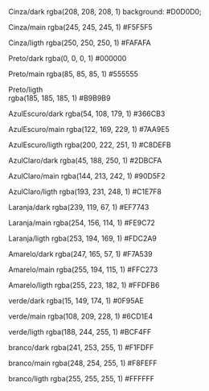
Cinza/dark
    rgba(208, 208, 208, 1)
    background: #D0D0D0;

Cinza/main
    rgba(245, 245, 245, 1)
    #F5F5F5

Cinza/ligth
    rgba(250, 250, 250, 1)
    #FAFAFA

 Preto/dark
    rgba(0, 0, 0, 1)
    #000000

Preto/main
    rgba(85, 85, 85, 1)
    #555555

Preto/ligth  
    rgba(185, 185, 185, 1)
    #B9B9B9

AzulEscuro/dark
    rgba(54, 108, 179, 1)
    #366CB3

AzulEscuro/main
    rgba(122, 169, 229, 1)
    #7AA9E5

AzulEscuro/ligth
    rgba(200, 222, 251, 1)
    #C8DEFB

AzulClaro/dark
    rgba(45, 188, 250, 1)
    #2DBCFA       

AzulClaro/main
    rgba(144, 213, 242, 1)
    #90D5F2

AzulClaro/ligth
    rgba(193, 231, 248, 1)
    #C1E7F8


Laranja/dark 
    rgba(239, 119, 67, 1)
    #EF7743


Laranja/main
    rgba(254, 156, 114, 1)
    #FE9C72


Laranja/ligth
    rgba(253, 194, 169, 1)
    #FDC2A9



Amarelo/dark
    rgba(247, 165, 57, 1)
    #F7A539


Amarelo/main
    rgba(255, 194, 115, 1)
    #FFC273


Amarelo/ligth
    rgba(255, 223, 182, 1)
    #FFDFB6


verde/dark
    rgba(15, 149, 174, 1)
    #0F95AE


verde/main
    rgba(108, 209, 228, 1)
    #6CD1E4


 
verde/ligth
    rgba(188, 244, 255, 1)
    #BCF4FF



branco/dark
    rgba(241, 253, 255, 1)
    #F1FDFF

branco/main
    rgba(248, 254, 255, 1)
    #F8FEFF


branco/ligth
    rgba(255, 255, 255, 1)
    #FFFFFF




